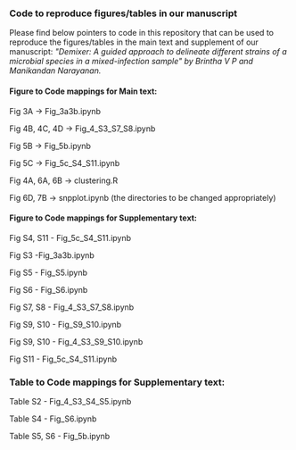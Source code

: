 
### Code to reproduce figures/tables in our manuscript
Please find below pointers to code in this repository that can be used to reproduce the figures/tables in the main text and supplement of our manuscript: _"Demixer: A guided approach to delineate different strains of a microbial species in a mixed-infection sample" by Brintha V P and Manikandan Narayanan._

#### Figure to Code mappings for Main text:

Fig 3A  -> Fig_3a3b.ipynb

Fig 4B, 4C, 4D -> Fig_4_S3_S7_S8.ipynb

Fig 5B -> Fig_5b.ipynb

Fig 5C -> Fig_5c_S4_S11.ipynb

Fig 4A, 6A, 6B -> clustering.R

Fig 6D, 7B -> snpplot.ipynb (the directories to be changed appropriately)

#### Figure to Code mappings for Supplementary text:

Fig S4, S11 - Fig_5c_S4_S11.ipynb

Fig S3 -Fig_3a3b.ipynb

Fig S5 - Fig_S5.ipynb

Fig S6 - Fig_S6.ipynb

Fig S7, S8 - Fig_4_S3_S7_S8.ipynb

Fig S9, S10 - Fig_S9_S10.ipynb

Fig S9, S10 - Fig_4_S3_S9_S10.ipynb

Fig S11 - Fig_5c_S4_S11.ipynb

### Table to Code mappings for Supplementary text:

Table S2 - Fig_4_S3_S4_S5.ipynb

Table S4 - Fig_S6.ipynb

Table S5, S6 - Fig_5b.ipynb
